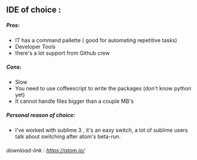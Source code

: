 
## IDE of choice : 

##### Pros:

    
   - IT has a command pallette (  good for automating repetitive tasks)
   - Developer Tools
   - there's a lot support from Github crew 

##### Cons:
 
   - Slow 
   - You need to use coffeescript to write the packages (don't know python yet)
   - It cannot handle files bigger than a couple MB's
   
##### Personal reason of choice: 
  
   - I've worked with sublime 3 , it's an easy switch, a lot of sublime users talk about switching after atom's beta-run.
   
###### download-link :  https://atom.io/
   
